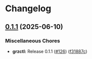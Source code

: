 # Changelog

## [0.1.1](https://github.com/BfArM-MVH/grz-tools/compare/grz-db-v0.1.0...grz-db-v0.1.1) (2025-06-10)


### Miscellaneous Chores

* **grzctl:** Release 0.1.1 ([#126](https://github.com/BfArM-MVH/grz-tools/issues/126)) ([f31887c](https://github.com/BfArM-MVH/grz-tools/commit/f31887cd231c22a2ac4275e9c1dcf7adefe0dfcd))
